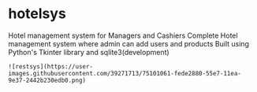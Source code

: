 # hotelsys
Hotel management system for Managers and Cashiers
Complete Hotel management system where admin can add users and products
Built using Python's Tkinter library and sqlite3(development)


    ![restsys](https://user-images.githubusercontent.com/39271713/75101061-fede2880-55e7-11ea-9e37-2442b230edb0.png)


    